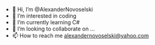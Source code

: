 - 👋 Hi, I’m @AlexanderNovoselski
- 👀 I’m interested in coding
- 🌱 I’m currently learning C#
- 💞️ I’m looking to collaborate on ...
- 📫 How to reach me alexandernovoselski@yahoo.com

<!---
AlexanderNovoselski/AlexanderNovoselski is a ✨ special ✨ repository because its `README.md` (this file) appears on your GitHub profile.
You can click the Preview link to take a look at your changes.
--->
